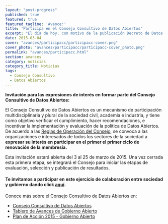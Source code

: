 ```yaml
---
layout: "post-progress"
published: true
featured: true
featured_tagline: 'Avance:'
title: 'Participa en el Consejo Consultivo de Datos Abiertos'
excerpt: "El día de hoy, con motivo de la publicación Decreto de Datos Abiertos, el Gobierno de la República presenta la Versión 2.0 de la plataforma [datos.gob.mx](http://datos.gob.mx). Esta nueva versión inicia con Datos Abiertos de 22 Dependencias y Secretarías Federales, 2 estados y 3 municipios."
date: 2015-03-04
cover: "avances/participacc/participacc-cover.png"
cover_photo: "avances/participacc/participacc-cover_photo.png"
permalink: "avances/participacc.html"
section: avances
category: noticias
category_title: Noticias
tags: 
  - Consejo Consultivo
  - Datos Abiertos
---
```



**Invitación para las expresiones de interés en formar parte del Consejo Consultivo de Datos Abiertos:**

El Consejo Consultivo de Datos Abiertos es un mecanismo de participación multidisciplinaria y plural de la sociedad civil, academia e industria, y tiene como objetivo verificar el cumplimiento, hacer recomendaciones, e incentivar la implementación y evaluación de la política de Datos Abiertos.
De acuerdo a las [Reglas de Operación del Consejo](http://tablero.gobabiertomx.org/files/54385ce88d4d9.pdf), se convoca a las organizaciones e interesados de todos los sectores de la sociedad a **expresar su interés en participar en el primer el primer ciclo de renovación de la membresía.** 

Esta invitación estará abierta del 3 al 25 de marzo de 2015. Una vez cerrada esta primera etapa, se integrará el Consejo para iniciar las etapas de evaluación, selección y publicación de resultados.

#### Te invitamos a participar en este ejercicio de colaboración entre sociedad y gobierno dando click [aquí](https://docs.google.com/forms/d/1Oth4c0ymvqvR3LHH0YYLuQNzxHUbJ-2DKcFBxW4riFQ/viewform?c=0&w=1).

Conoce más sobre el Consejo Consultivo de Datos Abiertos en:

* [Consejo Consultivo de Datos Abiertos](http://datos.gob.mx/avances/consejo-consultivo/)
* [Tablero de Avances de Gobierno Abierto](http://tablero.gobabiertomx.org/) 
* [Plan de Acción 2015 - Gobierno Abierto](http://pa2015.mx/)  

